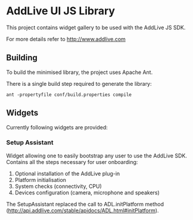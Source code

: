 # AddLive UI JS Library


This project contains widget gallery to be used with the AddLive JS SDK.

For more details refer to http://www.addlive.com

## Building

To build the minimised library, the project uses Apache Ant.

There is a single build step required to generate the library:

`ant -propertyfile conf/build.properties compile`

## Widgets


Currently following widgets are provided:

### Setup Assistant

Widget allowing one to easily bootstrap any user to use the AddLive SDK.
Contains all the steps necessary for user onboarding:

1) Optional installation of the AddLive plug-in
2) Platform initialisation
3) System checks (connectivity, CPU)
4) Devices configuration (camera, microphone and speakers)

The SetupAssistant replaced the call to ADL.initPlatform method
(http://api.addlive.com/stable/apidocs/ADL.html#initPlatform).

